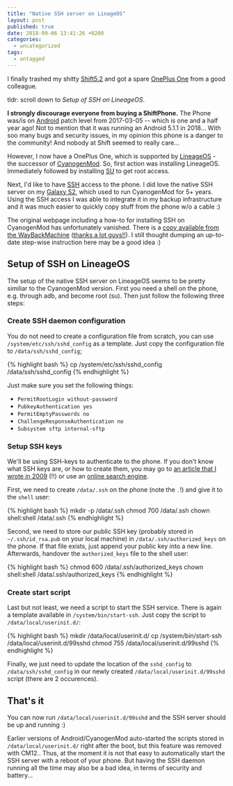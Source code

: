 ```yaml
---
title: "Native SSH server on LinageOS"
layout: post
published: true
date: 2018-09-06 13:41:26 +0200
categories:
  - uncategorized
tags:
  - untagged
---
```


I finally trashed my shitty [Shift5.2](https://www.shiftphones.com/) and got a spare [OnePlus One](https://www.oneplus.com/de/one) from a good colleague.

tldr: scroll down to *Setup of SSH on LineageOS*.

**I strongly discourage everyone from buying a ShiftPhone.**
The Phone was/is on [Android](https://www.android.com/) patch level from 2017-03-05 -- which is one and a half year ago!
Not to mention that it was running an Android 5.1.1 in 2018...
With soo many bugs and security issues, in my opinion this phone is a danger to the community!
And nobody at Shift seemed to really care...

However, I now have a OnePlus One, which is supported by [LineageOS](https://lineageos.org/) - the successor of [CyanogenMod](https://en.wikipedia.org/wiki/CyanogenMod).
So, first action was installing LineageOS.
Immediately followed by installing [SU](https://download.lineageos.org/extras) to get root access.

Next, I'd like to have [SSH](https://en.wikipedia.org/wiki/Secure_Shell) access to the phone.
I did love the native SSH server on my [Galaxy S2](https://en.wikipedia.org/wiki/Samsung_Galaxy_S_II), which used to run CyanogenMod for 5+ years.
Using the SSH access I was able to integrate it in my backup infrastructure and it was much easier to quickly copy stuff from the phone w/o a cable :)

The original webpage including a how-to for installing SSH on CyanogenMod has unfortunately vanished.
There is a [copy available from the WayBackMachine](https://web.archive.org/web/20160909004028/https://wiki.cyanogenmod.org/w/Doc:_sshd) ([thanks a lot guys!!](https://archive.org/donate/)).
I still thought dumping an up-to-date step-wise instruction here may be a good idea :)


## Setup of SSH on LineageOS

The setup of the native SSH server on LineageOS seems to be pretty similiar to the CyanogenMod version.
First you need a shell on the phone, e.g. through adb, and become root (su).
Then just follow the following three steps:

### Create SSH daemon configuration

You do not need to create a configuration file from scratch, you can use `/system/etc/ssh/sshd_config` as a template.
Just copy the configuration file to `/data/ssh/sshd_config`;

{% highlight bash %}
cp /system/etc/ssh/sshd_config /data/ssh/sshd_config
{% endhighlight %}

Just make sure you set the following things:
* `PermitRootLogin without-password`
* `PubkeyAuthentication yes`
* `PermitEmptyPasswords no`
* `ChallengeResponseAuthentication no`
* `Subsystem sftp internal-sftp`

### Setup SSH keys

We'll be using SSH-keys to authenticate to the phone.
If you don't know what SSH keys are, or how to create them, you may go to [an article that I wrote in 2009](/2009/08/19/ssh-authentication-via-public-key/) (!!) or use an [online search engine](https://duckduckgo.com/?q=generate+ssh+keys).

First, we need to create `/data/.ssh` on the phone (note the `.`!) and give it to the `shell` user:

{% highlight bash %}
mkdir -p /data/.ssh
chmod 700 /data/.ssh
chown shell:shell /data/.ssh
{% endhighlight %}

Second, we need to store our public SSH key (probably stored in `~/.ssh/id_rsa.pub` on your local machine) in `/data/.ssh/authorized_keys` on the phone.
If that file exists, just append your public key into a new line.
Afterwards, handover the `authorized_keys` file to the shell user:

{% highlight bash %}
chmod 600 /data/.ssh/authorized_keys
chown shell:shell /data/.ssh/authorized_keys
{% endhighlight %}


### Create start script

Last but not least, we need a script to start the SSH service.
There is again a template available in `/system/bin/start-ssh`.
Just copy the script to `/data/local/userinit.d/`:

{% highlight bash %}
mkdir /data/local/userinit.d/
cp /system/bin/start-ssh /data/local/userinit.d/99sshd
chmod 755 /data/local/userinit.d/99sshd
{% endhighlight %}

Finally, we just need to update the location of the `sshd_config` to `/data/ssh/sshd_config` in our newly created `/data/local/userinit.d/99sshd` script (there are 2 occurences).


## That's it

You can now run `/data/local/userinit.d/99sshd` and the SSH server should be up and running :)

Earlier versions of Android/CyanogenMod auto-started the scripts stored in `/data/local/userinit.d/` right after the boot, but this feature was removed with CM12..
Thus, at the moment it is not that easy to automatically start the SSH server with a reboot of your phone.
But having the SSH daemon running all the time may also be a bad idea, in terms of security and battery...

